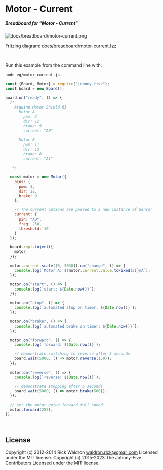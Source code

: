 <!--remove-start-->

# Motor - Current

<!--remove-end-->






##### Breadboard for "Motor - Current"



![docs/breadboard/motor-current.png](breadboard/motor-current.png)<br>

Fritzing diagram: [docs/breadboard/motor-current.fzz](breadboard/motor-current.fzz)

&nbsp;




Run this example from the command line with:
```bash
node eg/motor-current.js
```


```javascript
const {Board, Motor} = require("johnny-five");
const board = new Board();

board.on("ready", () => {
  /*
    Arduino Motor Shield R3
      Motor A
        pwm: 3
        dir: 12
        brake: 9
        current: "A0"

      Motor B
        pwm: 11
        dir: 13
        brake: 8
        current: "A1"

   */

  const motor = new Motor({
    pins: {
      pwm: 3,
      dir: 12,
      brake: 9
    },

    // The current options are passed to a new instance of Sensor
    current: {
      pin: "A0",
      freq: 250,
      threshold: 10
    }
  });

  board.repl.inject({
    motor
  });

  motor.current.scale([0, 3030]).on("change", () => {
    console.log(`Motor A: ${motor.current.value.toFixed(2)}mA`);
  });

  motor.on("start", () => {
    console.log(`start: ${Date.now()}`);
  });

  motor.on("stop", () => {
    console.log(`automated stop on timer: ${Date.now()}`);
  });

  motor.on("brake", () => {
    console.log(`automated brake on timer: ${Date.now()}`);
  });

  motor.on("forward", () => {
    console.log(`forward: ${Date.now()}`);

    // demonstrate switching to reverse after 5 seconds
    board.wait(5000, () => motor.reverse(150));
  });

  motor.on("reverse", () => {
    console.log(`reverse: ${Date.now()}`);

    // demonstrate stopping after 5 seconds
    board.wait(5000, () => motor.brake(500));
  });

  // set the motor going forward full speed
  motor.forward(255);
});

```








&nbsp;

<!--remove-start-->

## License
Copyright (c) 2012-2014 Rick Waldron <waldron.rick@gmail.com>
Licensed under the MIT license.
Copyright (c) 2015-2023 The Johnny-Five Contributors
Licensed under the MIT license.

<!--remove-end-->
